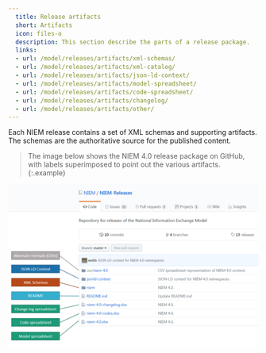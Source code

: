 ```yaml
---
  title: Release artifacts
  short: Artifacts
  icon: files-o
  description: This section describe the parts of a release package.
  links:
  - url: /model/releases/artifacts/xml-schemas/
  - url: /model/releases/artifacts/xml-catalog/
  - url: /model/releases/artifacts/json-ld-context/
  - url: /model/releases/artifacts/model-spreadsheet/
  - url: /model/releases/artifacts/code-spreadsheet/
  - url: /model/releases/artifacts/changelog/
  - url: /model/releases/artifacts/other/
---
```


Each NIEM release contains a set of XML schemas and supporting artifacts.  The schemas are the authoritative source for the published content.

> The image below shows the NIEM 4.0 release package on GitHub, with labels superimposed to point out the various artifacts.
{:.example}

![Release Artifacts](release.png)
